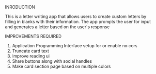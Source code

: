INRODUCTION

This is a letter writing app that allows users to create custom letters by filling in blanks with their information. The app prompts the user for input and generates a letter based on the user's response


IMPROVEMENTS REQUIRED

 1) Application Programming Interface setup for or enable no cors
 2) Truncate card text
 3) Improve reading ui
 4) Share buttons along with social handles
 5) Make card section page based on multiple colors
    
